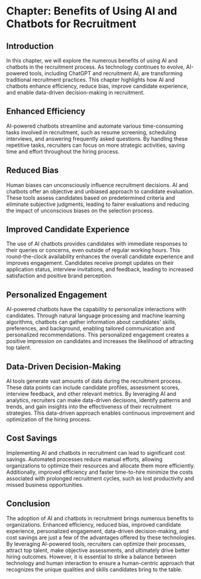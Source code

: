 Chapter: Benefits of Using AI and Chatbots for Recruitment
==========================================================

Introduction
------------

In this chapter, we will explore the numerous benefits of using AI and chatbots in the recruitment process. As technology continues to evolve, AI-powered tools, including ChatGPT and recruitment AI, are transforming traditional recruitment practices. This chapter highlights how AI and chatbots enhance efficiency, reduce bias, improve candidate experience, and enable data-driven decision-making in recruitment.

Enhanced Efficiency
-------------------

AI-powered chatbots streamline and automate various time-consuming tasks involved in recruitment, such as resume screening, scheduling interviews, and answering frequently asked questions. By handling these repetitive tasks, recruiters can focus on more strategic activities, saving time and effort throughout the hiring process.

Reduced Bias
------------

Human biases can unconsciously influence recruitment decisions. AI and chatbots offer an objective and unbiased approach to candidate evaluation. These tools assess candidates based on predetermined criteria and eliminate subjective judgments, leading to fairer evaluations and reducing the impact of unconscious biases on the selection process.

Improved Candidate Experience
-----------------------------

The use of AI chatbots provides candidates with immediate responses to their queries or concerns, even outside of regular working hours. This round-the-clock availability enhances the overall candidate experience and improves engagement. Candidates receive prompt updates on their application status, interview invitations, and feedback, leading to increased satisfaction and positive brand perception.

Personalized Engagement
-----------------------

AI-powered chatbots have the capability to personalize interactions with candidates. Through natural language processing and machine learning algorithms, chatbots can gather information about candidates' skills, preferences, and background, enabling tailored communication and personalized recommendations. This personalized engagement creates a positive impression on candidates and increases the likelihood of attracting top talent.

Data-Driven Decision-Making
---------------------------

AI tools generate vast amounts of data during the recruitment process. These data points can include candidate profiles, assessment scores, interview feedback, and other relevant metrics. By leveraging AI and analytics, recruiters can make data-driven decisions, identify patterns and trends, and gain insights into the effectiveness of their recruitment strategies. This data-driven approach enables continuous improvement and optimization of the hiring process.

Cost Savings
------------

Implementing AI and chatbots in recruitment can lead to significant cost savings. Automated processes reduce manual efforts, allowing organizations to optimize their resources and allocate them more efficiently. Additionally, improved efficiency and faster time-to-hire minimize the costs associated with prolonged recruitment cycles, such as lost productivity and missed business opportunities.

Conclusion
----------

The adoption of AI and chatbots in recruitment brings numerous benefits to organizations. Enhanced efficiency, reduced bias, improved candidate experience, personalized engagement, data-driven decision-making, and cost savings are just a few of the advantages offered by these technologies. By leveraging AI-powered tools, recruiters can optimize their processes, attract top talent, make objective assessments, and ultimately drive better hiring outcomes. However, it is essential to strike a balance between technology and human interaction to ensure a human-centric approach that recognizes the unique qualities and skills candidates bring to the table.
